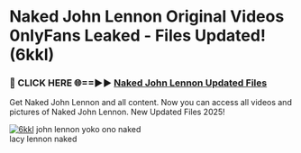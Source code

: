 # Naked John Lennon Original Videos 0nlyFans Leaked - Files Updated! (6kkl)

<h3>🔴 CLICK HERE 🌐==►► <a href="https://tinyurl.com/up5wt9bj" rel="nofollow">Naked John Lennon Updated Files</a></h3>

Get Naked John Lennon and all content. Now you can access all videos and pictures of Naked John Lennon. New Updated Files 2025!

[![6kkl](https://i.imgur.com/ABiUzMV.gif)](https://tinyurl.com/up5wt9bj)
john lennon yoko ono naked<br>
lacy lennon naked